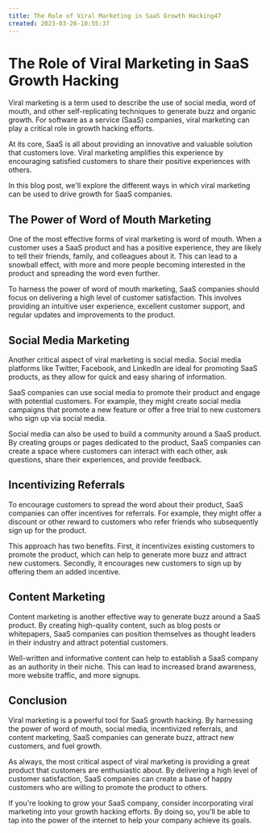 ```yaml
---
title: The Role of Viral Marketing in SaaS Growth Hacking47
created: 2023-03-26-10:55:37
---
```


# The Role of Viral Marketing in SaaS Growth Hacking

Viral marketing is a term used to describe the use of social media, word of mouth, and other self-replicating techniques to generate buzz and organic growth. For software as a service (SaaS) companies, viral marketing can play a critical role in growth hacking efforts.

At its core, SaaS is all about providing an innovative and valuable solution that customers love. Viral marketing amplifies this experience by encouraging satisfied customers to share their positive experiences with others.

In this blog post, we'll explore the different ways in which viral marketing can be used to drive growth for SaaS companies.

## The Power of Word of Mouth Marketing

One of the most effective forms of viral marketing is word of mouth. When a customer uses a SaaS product and has a positive experience, they are likely to tell their friends, family, and colleagues about it. This can lead to a snowball effect, with more and more people becoming interested in the product and spreading the word even further.

To harness the power of word of mouth marketing, SaaS companies should focus on delivering a high level of customer satisfaction. This involves providing an intuitive user experience, excellent customer support, and regular updates and improvements to the product.

## Social Media Marketing

Another critical aspect of viral marketing is social media. Social media platforms like Twitter, Facebook, and LinkedIn are ideal for promoting SaaS products, as they allow for quick and easy sharing of information.

SaaS companies can use social media to promote their product and engage with potential customers. For example, they might create social media campaigns that promote a new feature or offer a free trial to new customers who sign up via social media.

Social media can also be used to build a community around a SaaS product. By creating groups or pages dedicated to the product, SaaS companies can create a space where customers can interact with each other, ask questions, share their experiences, and provide feedback.

## Incentivizing Referrals

To encourage customers to spread the word about their product, SaaS companies can offer incentives for referrals. For example, they might offer a discount or other reward to customers who refer friends who subsequently sign up for the product.

This approach has two benefits. First, it incentivizes existing customers to promote the product, which can help to generate more buzz and attract new customers. Secondly, it encourages new customers to sign up by offering them an added incentive.

## Content Marketing

Content marketing is another effective way to generate buzz around a SaaS product. By creating high-quality content, such as blog posts or whitepapers, SaaS companies can position themselves as thought leaders in their industry and attract potential customers.

Well-written and informative content can help to establish a SaaS company as an authority in their niche. This can lead to increased brand awareness, more website traffic, and more signups.

## Conclusion

Viral marketing is a powerful tool for SaaS growth hacking. By harnessing the power of word of mouth, social media, incentivized referrals, and content marketing, SaaS companies can generate buzz, attract new customers, and fuel growth.

As always, the most critical aspect of viral marketing is providing a great product that customers are enthusiastic about. By delivering a high level of customer satisfaction, SaaS companies can create a base of happy customers who are willing to promote the product to others.

If you're looking to grow your SaaS company, consider incorporating viral marketing into your growth hacking efforts. By doing so, you'll be able to tap into the power of the internet to help your company achieve its goals.
